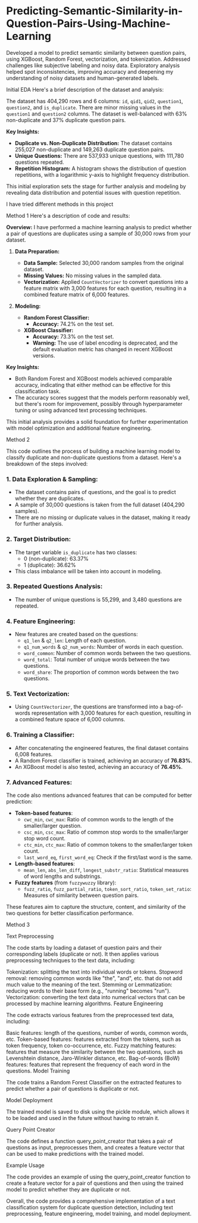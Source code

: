 # Predicting-Semantic-Similarity-in-Question-Pairs-Using-Machine-Learning
Developed a model to predict semantic similarity between question pairs, using XGBoost, Random Forest, vectorization, and tokenization. Addressed challenges like subjective labeling and noisy data. Exploratory analysis helped spot inconsistencies, improving accuracy and deepening my understanding of noisy datasets and human-generated labels.

Initial EDA
Here's a brief description of the dataset and analysis:

The dataset has 404,290 rows and 6 columns: `id`, `qid1`, `qid2`, `question1`, `question2`, and `is_duplicate`. There are minor missing values in the `question1` and `question2` columns. The dataset is well-balanced with 63% non-duplicate and 37% duplicate question pairs.

**Key Insights:**
- **Duplicate vs. Non-Duplicate Distribution:** The dataset contains 255,027 non-duplicate and 149,263 duplicate question pairs.
- **Unique Questions:** There are 537,933 unique questions, with 111,780 questions repeated.
- **Repetition Histogram:** A histogram shows the distribution of question repetitions, with a logarithmic y-axis to highlight frequency distribution.

This initial exploration sets the stage for further analysis and modeling by revealing data distribution and potential issues with question repetition.


I have tried different methods in this project 

Method 1
Here's a description of code and results:

**Overview:**
I have  performed a machine learning analysis to predict whether a pair of questions are duplicates using a sample of 30,000 rows from your dataset.

1. **Data Preparation:**
   - **Data Sample:** Selected 30,000 random samples from the original dataset.
   - **Missing Values:** No missing values in the sampled data.
   - **Vectorization:** Applied `CountVectorizer` to convert questions into a feature matrix with 3,000 features for each question, resulting in a combined feature matrix of 6,000 features.

2. **Modeling:**
   - **Random Forest Classifier:** 
     - **Accuracy:** 74.2% on the test set.
   - **XGBoost Classifier:** 
     - **Accuracy:** 73.3% on the test set.
     - **Warning:** The use of label encoding is deprecated, and the default evaluation metric has changed in recent XGBoost versions.

**Key Insights:**
- Both Random Forest and XGBoost models achieved comparable accuracy, indicating that either method can be effective for this classification task.
- The accuracy scores suggest that the models perform reasonably well, but there's room for improvement, possibly through hyperparameter tuning or using advanced text processing techniques.

This initial analysis provides a solid foundation for further experimentation with model optimization and additional feature engineering.


Method 2

This code outlines the process of building a machine learning model to classify duplicate and non-duplicate questions from a dataset. Here's a breakdown of the steps involved:

### 1. **Data Exploration & Sampling**:
   - The dataset contains pairs of questions, and the goal is to predict whether they are duplicates.
   - A sample of 30,000 questions is taken from the full dataset (404,290 samples).
   - There are no missing or duplicate values in the dataset, making it ready for further analysis.

### 2. **Target Distribution**:
   - The target variable `is_duplicate` has two classes:
     - 0 (non-duplicate): 63.37%
     - 1 (duplicate): 36.62%
   - This class imbalance will be taken into account in modeling.

### 3. **Repeated Questions Analysis**:
   - The number of unique questions is 55,299, and 3,480 questions are repeated.

### 4. **Feature Engineering**:
   - New features are created based on the questions:
     - `q1_len` & `q2_len`: Length of each question.
     - `q1_num_words` & `q2_num_words`: Number of words in each question.
     - `word_common`: Number of common words between the two questions.
     - `word_total`: Total number of unique words between the two questions.
     - `word_share`: The proportion of common words between the two questions.

### 5. **Text Vectorization**:
   - Using `CountVectorizer`, the questions are transformed into a bag-of-words representation with 3,000 features for each question, resulting in a combined feature space of 6,000 columns.

### 6. **Training a Classifier**:
   - After concatenating the engineered features, the final dataset contains 6,008 features.
   - A Random Forest classifier is trained, achieving an accuracy of **76.83%**.
   - An XGBoost model is also tested, achieving an accuracy of **76.45%**.

### 7. **Advanced Features**:
   The code also mentions advanced features that can be computed for better prediction:
   - **Token-based features**: 
     - `cwc_min`, `cwc_max`: Ratio of common words to the length of the smaller/larger question.
     - `csc_min`, `csc_max`: Ratio of common stop words to the smaller/larger stop word count.
     - `ctc_min`, `ctc_max`: Ratio of common tokens to the smaller/larger token count.
     - `last_word_eq`, `first_word_eq`: Check if the first/last word is the same.
   - **Length-based features**:
     - `mean_len`, `abs_len_diff`, `longest_substr_ratio`: Statistical measures of word lengths and substrings.
   - **Fuzzy features** (from `fuzzywuzzy` library):
     - `fuzz_ratio`, `fuzz_partial_ratio`, `token_sort_ratio`, `token_set_ratio`: Measures of similarity between question pairs.

These features aim to capture the structure, content, and similarity of the two questions for better classification performance.

Method 3

Text Preprocessing

The code starts by loading a dataset of question pairs and their corresponding labels (duplicate or not). It then applies various preprocessing techniques to the text data, including:

Tokenization: splitting the text into individual words or tokens.
Stopword removal: removing common words like "the", "and", etc. that do not add much value to the meaning of the text.
Stemming or Lemmatization: reducing words to their base form (e.g., "running" becomes "run").
Vectorization: converting the text data into numerical vectors that can be processed by machine learning algorithms.
Feature Engineering

The code extracts various features from the preprocessed text data, including:

Basic features: length of the questions, number of words, common words, etc.
Token-based features: features extracted from the tokens, such as token frequency, token co-occurrence, etc.
Fuzzy matching features: features that measure the similarity between the two questions, such as Levenshtein distance, Jaro-Winkler distance, etc.
Bag-of-words (BoW) features: features that represent the frequency of each word in the questions.
Model Training

The code trains a Random Forest Classifier on the extracted features to predict whether a pair of questions is duplicate or not.

Model Deployment

The trained model is saved to disk using the pickle module, which allows it to be loaded and used in the future without having to retrain it.

Query Point Creator

The code defines a function query_point_creator that takes a pair of questions as input, preprocesses them, and creates a feature vector that can be used to make predictions with the trained model.

Example Usage

The code provides an example of using the query_point_creator function to create a feature vector for a pair of questions and then using the trained model to predict whether they are duplicate or not.

Overall, the code provides a comprehensive implementation of a text classification system for duplicate question detection, including text preprocessing, feature engineering, model training, and model deployment.






